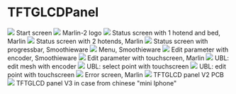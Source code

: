 # TFTGLCDPanel

<img src="./Start-Logo.jpg">
Start screen
<img src="./Marlin-2-Logo.jpg">
Marlin-2 logo
<img src="./Marlin-1HE.jpg">
Status screen with 1 hotend and bed, Marlin
<img src="./Marlin-2HE.jpg">
Status screen with 2 hotends, Marlin
<img src="./Smoothie-progressbar.jpg">
Status screen with progressbar, Smoothieware
<img src="./Smoothie-menu.jpg">
Menu, Smoothieware
<img src="./Smoothie-Edit_Param.jpg">
Edit parameter with encoder, Smoothieware
<img src="./Marlin-Edit_param-V3.jpg">
Edit parameter with touchscreen, Marlin
<img src="./UBL_Mesh_Editor_encoder.jpg">
UBL: edit mesh with encoder
<img src="./UBL-select-V3.jpg">
UBL: select point with touchscreen
<img src="./UBL-edt-V3.jpg">
UBL: edit point with touchscreen
<img src="./Marlin-Error_Screen.jpg">
Error screen, Marlin
<img src="./TFTGLCD-V2.jpg">
TFTGLCD panel V2 PCB
<img src="./TFTGLCD-V3.jpg">
TFTGLCD panel V3 in case from chinese "mini Iphone"
